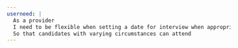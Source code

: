 ```yaml
---
userneed: |
  As a provider
  I need to be flexible when setting a date for interview when appropriate
  So that candidates with varying circumstances can attend
---
```

